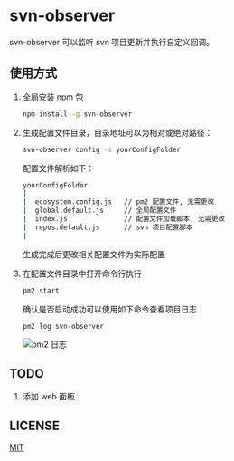 # svn-observer

svn-observer 可以监听 svn 项目更新并执行自定义回调。

## 使用方式

1. 全局安装 npm 包

   ```bash
   npm install -g svn-observer
   ```

2. 生成配置文件目录，目录地址可以为相对或绝对路径：

    ```bash
    svn-observer config -s yourConfigFolder
    ```

    配置文件解析如下：

    ```bash
    yourConfigFolder
    |
    |  ecosystem.config.js   // pm2 配置文件, 无需更改
    |  global.default.js     // 全局配置文件
    |  index.js              // 配置文件加载脚本, 无需更改
    |  repos.default.js      // svn 项目配置脚本
    |
    ```

    生成完成后更改相关配置文件为实际配置
3. 在配置文件目录中打开命令行执行

    ```bash
    pm2 start
    ```

    确认是否启动成功可以使用如下命令查看项目日志

    ```bash
    pm2 log svn-observer
    ```

    ![pm2 日志](https://s1.ax1x.com/2020/10/30/BYLLvt.png)

## TODO

  1. 添加 web 面板

## LICENSE

[MIT](https://choosealicense.com/licenses/mit/)